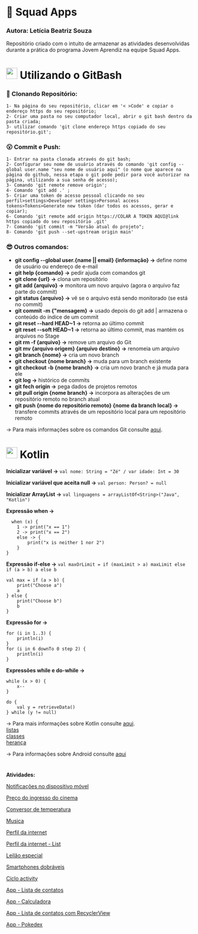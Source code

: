 # 📲 Squad Apps
### Autora: Letícia Beatriz Souza
Repositório criado com o intuito de armazenar as atividades desenvolvidas durante a prática do programa Jovem Aprendiz na equipe Squad Apps.
#

<h1> <img src="https://cdn.jsdelivr.net/gh/devicons/devicon/icons/git/git-original.svg" width="30" height="30"/> Utilizando o GitBash </h1>

### 🤔 Clonando Repositório:
```
1- Na página do seu repositório, clicar em '< >Code' e copiar o endereço https do seu repositório;
2- Criar uma pasta no seu computador local, abrir o git bash dentro da pasta criada;
3- utilizar comando 'git clone endereço https copiado do seu repositório.git';
```

### 😮 Commit e Push:
```
1- Entrar na pasta clonada através do git bash;
2- Configurar seu nome de usuário através do comando 'git config --global user.name "seu nome de usuário aqui" (o nome que aparece na página do github, nessa etapa o git pode pedir para você autorizar na página, utilizando a sua senha de acesso);
3- Comando 'git remote remove origin';
4- Comando 'git add .' ;
5- Criar uma token de acesso pessoal clicando no seu perfil>settings>Developer settings>Personal access tokens>Tokens>Generate new token (dar todos os acessos, gerar e copiar);
6- Comando 'git remote add origin https://COLAR A TOKEN AQUI@link https copiado do seu repositório .git'
7- Comando 'git commit -m "Versão atual do projeto";
8- Comando 'git push --set-upstream origin main'
```

### 😎 Outros comandos:

- **git config --global user.{name || email} {informação} ->** define nome de usuário ou endereço de e-mail
- **git help {comando} ->** pedir ajuda com comandos git
- **git clone {url} ->** clona um repositório
- **git add {arquivo} ->** monitora um novo arquivo (agora o arquivo faz parte do commit)
- **git status {arquivo} ->** vê se o arquivo está sendo monitorado (se está no commit)
- **git commit -m {"mensagem} ->** usado depois do git add | armazena o conteúdo do índice de um commit
- **git reset --hard HEAD~1 ->** retorna ao último commit
- **git reset --soft HEAD~1 ->** retorna ao último commit, mas mantém os arquivos no Stage
- **git rm -f {arquivo} ->** remove um arquivo do Git
- **git mv {arquivo origem} {arquivo destino} ->** renomeia um arquivo
- **git branch {nome} ->** cria um novo branch
- **git checkout {nome branch} ->** muda para um branch existente
- **git checkout -b {nome branch} ->** cria um novo branch e já muda para ele
- **git log ->** histórico de commits
- **git fech origin ->** pega dados de projetos remotos
- **git pull origin {nome branch} ->** incorpora as alterações de um repositório remoto no branch atual
- **git push {nome do repositório remoto} {nome da branch local} ->** transfere commits através de um repositório local para um repositório remoto

-> Para mais informações sobre os comandos Git consulte [aqui](https://comandosgit.github.io/).

#
<h1> <img src="https://skills.thijs.gg/icons?i=kotlin&theme=dark" width="30" height="30"/> Kotlin</h1>

**Inicializar variável ->** 
``` val nome: String = "Zé" / var idade: Int = 30  ```

**Inicializar variável que aceita null ->** 
``` val person: Person? = null ```

**Inicializar ArrayList ->**
``` val linguagens = arrayListOf<String>("Java", "Kotlin") ```

**Expressão when ->** 
```
  when (x) {
    1 -> print("x == 1")
    2 -> print("x == 2")
    else -> {
        print("x is neither 1 nor 2")
    }
}
```
**Expressão if-else ->**
``` val maxOrLimit = if (maxLimit > a) maxLimit else if (a > b) a else b ```
``` 
val max = if (a > b) {
    print("Choose a")
    a
} else {
    print("Choose b")
    b
}
``` 
**Expressão for ->** 
```
for (i in 1..3) {
    println(i)
}
for (i in 6 downTo 0 step 2) {
    println(i)
}
```
**Expressões while e do-while ->**
```
while (x > 0) {
    x--
}

do {
    val y = retrieveData()
} while (y != null)
```
-> Para mais informações sobre Kotlin consulte [aqui](https://kotlinlang.org/docs/home.html).
<br>[listas](https://www.devmedia.com.br/utilizando-listas-em-kotlin/43178)
<br>[classes](https://www.devmedia.com.br/kotlin-classes/40345)
<br>[herança](https://www.devmedia.com.br/kotlin-heranca/40346)

-> Para informações sobre Android consulte [aqui](https://developer.android.com/guide/components/activities/activity-lifecycle?hl=pt-br#kotlin)

#

**Atividades:**

[Notificações no dispositivo móvel](NotificacoesDispositivoMovel/atv1.kt)

[Preço do ingresso do cinema](PrecoIngressoCinema/atv2.kt)

[Conversor de temperatura](ConversorTemperatura/atv3.kt)

[Musica](Musica/atv4.kt)

[Perfil da internet](PerfilInternet/atv5.kt)

[Perfil da internet - List](PerfilInternet/atv7.kt)

[Leilão especial](LeilaoEspecial/atv6.kt)

[Smartphones dobráveis](SmartphoneDobravel/atv8.kt)

[Ciclo activity](CicloActivity/atv9.kt)

[App - Lista de contatos](Listadecontatos)

[App - Calculadora](https://github.com/let1ci4b/Calculadora)

[App - Lista de contatos com RecyclerView](https://github.com/let1ci4b/ListaContatos.git)

[App - Pokedex](https://github.com/let1ci4b/Pokedex.git)
